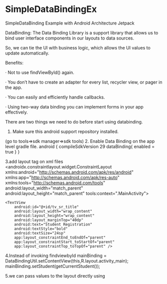 # SimpleDataBindingEx
SimpleDataBinding Example with Android Architecture Jetpack

DataBinding:
The Data Binding Library is a support library that allows us to bind user interface components in our layouts to data sources.

 So, we can tie the UI with business logic, which allows the UI values to update automatically.

Benefits:

·      Not to use findViewById() again.

·      You don’t have to create an adapter for every list, recycler view, or pager in the app.

·      You can easily and efficiently handle callbacks.

·      Using two-way data binding you can implement forms in your app effectively.

There are two things we need to do before start using databinding.

1.   Make sure this android support repository installed.

(go to tools=>sdk manager=>sdk tools)
2.   Enable Data Binding on the app level gradle file.
android {
    compileSdkVersion 29
    dataBinding{
        enabled = true
    }
    }
    
3.add layout tag on xml files 
<layout>
    <data>
        <variable
            name="student"
            type="com.gokul.tut.simpledatabindingex.Student" />
    </data>
<androidx.constraintlayout.widget.ConstraintLayout xmlns:android="http://schemas.android.com/apk/res/android"
    xmlns:app="http://schemas.android.com/apk/res-auto"
    xmlns:tools="http://schemas.android.com/tools"
    android:layout_width="match_parent"
    android:layout_height="match_parent"
    tools:context=".MainActivity">

    <TextView
        android:id="@+id/tv_sr_title"
        android:layout_width="wrap_content"
        android:layout_height="wrap_content"
        android:layout_marginTop="40dp"
        android:text="Student Registration"
        android:textStyle="bold"
        android:textSize="24sp"
        app:layout_constraintEnd_toEndOf="parent"
        app:layout_constraintStart_toStartOf="parent"
        app:layout_constraintTop_toTopOf="parent" />
</constraintLayout>
<layout>

4.Instead of invoking findviewbyId 
mainBinding = DataBindingUtil.setContentView(this,R.layout.activity_main);
        mainBinding.setStudent(getCurrentStudent());
        
5.we can pass values to the layout directly using 
<TextView
        android:id="@+id/tv_sr_name"
        android:layout_width="0dp"
        android:layout_height="wrap_content"
        android:text="@{student.name}"
        android:textStyle="bold"
        android:textSize="24sp"
        app:layout_constraintEnd_toEndOf="parent"
        app:layout_constraintStart_toStartOf="parent"
        app:layout_constraintTop_toBottomOf="@+id/tv_sr_title" />
        
  <TextView
        android:id="@+id/tv_sr_email"
        android:layout_width="0dp"
        android:layout_height="wrap_content"
        android:layout_marginStart="8dp"
        android:layout_marginTop="8dp"
        android:layout_marginEnd="8dp"
        android:text="@{student.email}"
        android:textSize="24sp"
        android:textStyle="bold"
        app:layout_constraintEnd_toEndOf="parent"
        app:layout_constraintHorizontal_bias="0.0"
        app:layout_constraintStart_toStartOf="parent"
        app:layout_constraintTop_toBottomOf="@+id/tv_sr_name" />


